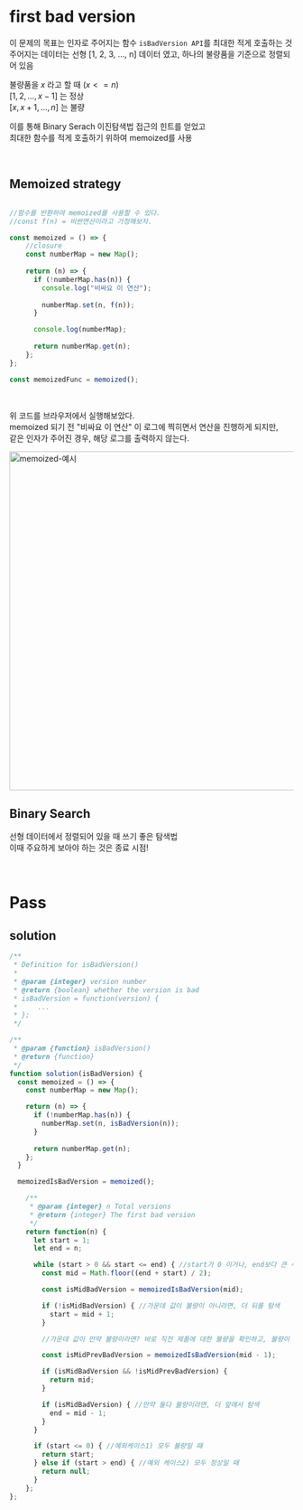 # first bad version

이 문제의 목표는 인자로 주어지는 함수 `isBadVersion API`를 최대한 적게 호출하는 것 <br>
주어지는 데이터는 선형 [1, 2, 3, ..., n] 데이터 였고, 하나의 불량품을 기준으로 정렬되어 있음<br>

불량품을 $x$ 라고 할 때 ($x <= n$) <br>
$[1, 2, ..., x - 1]$ 는 정상 <br>
$[x, x + 1, ..., n]$ 는 불량 <br>

이를 통해 Binary Serach 이진탐색법 접근의 힌트를 얻었고 <br>
최대한 함수를 적게 호출하기 위하여 memoized를 사용 <br>

</br>

## Memoized strategy

```js

//함수를 반환하여 memoized를 사용할 수 있다.
//const f(n) = 비싼연산이라고 가정해보자.

const memoized = () => {
    //closure
    const numberMap = new Map();
  
    return (n) => {
      if (!numberMap.has(n)) {
        console.log("비싸요 이 연산");
        
        numberMap.set(n, f(n));
      }

      console.log(numberMap);
      
      return numberMap.get(n);
    };
};

const memoizedFunc = memoized();

```

<br>

위 코드를 브라우저에서 실행해보았다. <br>
memoized 되기 전 "비싸요 이 연산" 이 로그에 찍히면서 연산을 진행하게 되지만, <br>
같은 인자가 주어진 경우, 해당 로그를 출력하지 않는다. <br>

<img width="600" alt="memoized-예시" src="https://github.com/zzinLee/LeetCode/assets/91821887/6187023f-53be-4202-bb90-cf3920866d68">


</br>

## Binary Search

선형 데이터에서 정렬되어 있을 때 쓰기 좋은 탐색법 <br>
이때 주요하게 보아야 하는 것은 종료 시점! <br>

</br>

# Pass

## solution

```js
/**
 * Definition for isBadVersion()
 * 
 * @param {integer} version number
 * @return {boolean} whether the version is bad
 * isBadVersion = function(version) {
 *     ...
 * };
 */

/**
 * @param {function} isBadVersion()
 * @return {function}
 */
function solution(isBadVersion) {
  const memoized = () => {
    const numberMap = new Map();

    return (n) => {
      if (!numberMap.has(n)) {
        numberMap.set(n, isBadVersion(n));
      }
    
      return numberMap.get(n);
    };
  }

  memoizedIsBadVersion = memoized();

    /**
     * @param {integer} n Total versions
     * @return {integer} The first bad version
     */
    return function(n) {
      let start = 1;
      let end = n;

      while (start > 0 && start <= end) { //start가 0 이거나, end보다 큰 수가 됬을 때는 모두 탐색한 시점이므로 종료
        const mid = Math.floor((end + start) / 2);

        const isMidBadVersion = memoizedIsBadVersion(mid);

        if (!isMidBadVersion) { //가운데 값이 불량이 아니라면, 더 뒤를 탐색
          start = mid + 1;
        }

        //가운데 값이 만약 불량이라면? 바로 직전 제품에 대한 불량을 확인하고, 불량이 아닐 때 현재 가운데 값이 최초 불량이 됨.

        const isMidPrevBadVersion = memoizedIsBadVersion(mid - 1);

        if (isMidBadVersion && !isMidPrevBadVersion) {
          return mid;
        }

        if (isMidBadVersion) { //만약 둘다 불량이라면, 더 앞에서 탐색
          end = mid - 1;
        }
      }

      if (start <= 0) { //예외케이스1) 모두 불량일 때
        return start;
      } else if (start > end) { //예외 케이스2) 모두 정상일 때
        return null;
      }
    };
};

```
